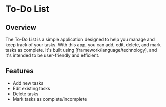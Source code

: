 # To-Do List

## Overview

The To-Do List is a simple application designed to help you manage and keep track of your tasks. With this app, you can add, edit, delete, and mark tasks as complete. It's built using [framework/language/technology], and it's intended to be user-friendly and efficient.

## Features

- Add new tasks
- Edit existing tasks
- Delete tasks
- Mark tasks as complete/incomplete